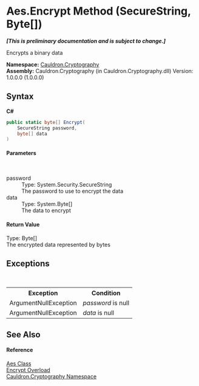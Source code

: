 # Aes.Encrypt Method (SecureString, Byte[])
 _**\[This is preliminary documentation and is subject to change.\]**_

Encrypts a binary data

**Namespace:**&nbsp;<a href="N_Cauldron_Cryptography">Cauldron.Cryptography</a><br />**Assembly:**&nbsp;Cauldron.Cryptography (in Cauldron.Cryptography.dll) Version: 1.0.0.0 (1.0.0.0)

## Syntax

**C#**<br />
``` C#
public static byte[] Encrypt(
	SecureString password,
	byte[] data
)
```


#### Parameters
&nbsp;<dl><dt>password</dt><dd>Type: System.Security.SecureString<br />The password to use to encrypt the data</dd><dt>data</dt><dd>Type: System.Byte[]<br />The data to encrypt</dd></dl>

#### Return Value
Type: Byte[]<br />The encrypted data represented by bytes

## Exceptions
&nbsp;<table><tr><th>Exception</th><th>Condition</th></tr><tr><td>ArgumentNullException</td><td>*password* is null</td></tr><tr><td>ArgumentNullException</td><td>*data* is null</td></tr></table>

## See Also


#### Reference
<a href="T_Cauldron_Cryptography_Aes">Aes Class</a><br /><a href="Overload_Cauldron_Cryptography_Aes_Encrypt">Encrypt Overload</a><br /><a href="N_Cauldron_Cryptography">Cauldron.Cryptography Namespace</a><br />